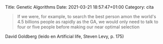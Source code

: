 Title: Genetic Algorithms
Date: 2021-03-21 18:57:47+01:00
Category: cita


> If we were, for example, to search the best person amon the world's 4.5 billions people as rapidly as the GA, we would only need to talk to four or five people before making our near optimal selection

David Goldberg (leido en Artificial life, Steven Levy, p. 175)


